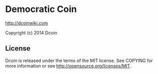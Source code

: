 Democratic Coin
=====================================

http://dcoinwiki.com<br>

Copyright (c) 2014 Dcoin

License
----------------

Dcoin is released under the terms of the MIT license. See COPYING for more information or see http://opensource.org/licenses/MIT.